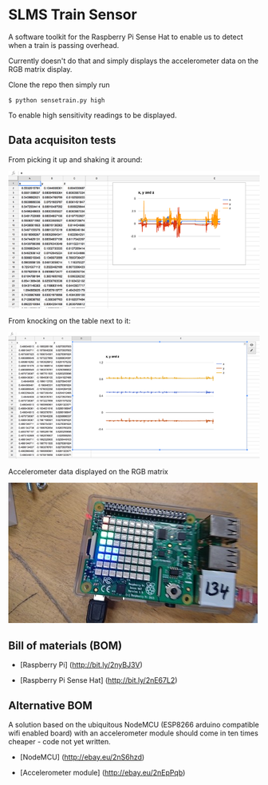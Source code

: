 # SLMS Train Sensor

A software toolkit for the Raspberry Pi Sense Hat to enable us to detect when a
train is passing overhead.

Currently doesn't do that and simply displays the accelerometer data on the RGB
matrix display.

Clone the repo then simply run
```shell
$ python sensetrain.py high
```

To enable high sensitivity readings to be displayed.

## Data acquisiton tests

From picking it up and shaking it around:  

![alt text](images/shaking-it.png "Picking it up and shaking it around data")

From knocking on the table next to it:  

![alt text](images/knocking-it.png "Knocking on the table next to it data")

Accelerometer data displayed on the RGB matrix

![alt text](images/rgb-matrix.jpg "RGB matrix accelerometer data")

## Bill of materials (BOM)  

* [Raspberry Pi] (http://bit.ly/2nyBJ3V)

* [Raspberry Pi Sense Hat] (http://bit.ly/2nE67L2)

## Alternative BOM

A solution based on the ubiquitous NodeMCU (ESP8266 arduino compatible wifi enabled board) with an accelerometer module should come in ten times cheaper - code not yet written.

* [NodeMCU] (http://ebay.eu/2nS6hzd)

* [Accelerometer module] (http://ebay.eu/2nEpPqb)
